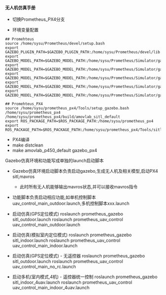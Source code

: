 #### 无人机仿真手册
- 切换Prometheus_PX4分支

- 环境变量配置

```shell
## Promehteus
source /home/sysu/Prometheus/devel/setup.bash
export GAZEBO_PLUGIN_PATH=$GAZEBO_PLUGIN_PATH:/home/sysu/Prometheus/devel/lib
export GAZEBO_MODEL_PATH=$GAZEBO_MODEL_PATH:/home/sysu/Prometheus/Simulator/gazebo_simulator/gazebo_models/uav_models
export GAZEBO_MODEL_PATH=$GAZEBO_MODEL_PATH:/home/sysu/Prometheus/Simulator/gazebo_simulator/gazebo_models/ugv_models
export GAZEBO_MODEL_PATH=$GAZEBO_MODEL_PATH:/home/sysu/Prometheus/Simulator/gazebo_simulator/gazebo_models/sensor_models
export GAZEBO_MODEL_PATH=$GAZEBO_MODEL_PATH:/home/sysu/Prometheus/Simulator/gazebo_simulator/gazebo_models/scene_models
export GAZEBO_MODEL_PATH=$GAZEBO_MODEL_PATH:/home/sysu/Prometheus/Simulator/gazebo_simulator/gazebo_models/texture

## Promehteus_PX4
source /home/sysu/prometheus_px4/Tools/setup_gazebo.bash /home/sysu/prometheus_px4 /home/sysu/prometheus_px4/build/amovlab_sitl_default
export ROS_PACKAGE_PATH=$ROS_PACKAGE_PATH:/home/sysu/prometheus_px4
export ROS_PACKAGE_PATH=$ROS_PACKAGE_PATH:/home/sysu/prometheus_px4/Tools/sitl_gazebo
```

- PX4编译
- make distclean
- make amovlab_p450_default gazebo_px4 


Gazebo仿真环境和功能写成单独的launch启动脚本
- Gazebo仿真环境启动脚本负责启动gazebo,生成无人机及相关模型,启动PX4 sitl,mavros
  - 此时所有无人机能够输出mavros状态,并可以接收mavros指令 
- 功能脚本负责启动相应功能,如单机控制脚本uav_control_main_outdoor.launch,多机控制脚本xxx.launch


- 启动仿真(GPS定位模式)
roslaunch prometheus_gazebo sitl_outdoor.launch
roslaunch prometheus_uav_control uav_control_main_outdoor.launch 

- 启动仿真(模拟室内定位模式)
roslaunch prometheus_gazebo sitl_indoor.launch
roslaunch prometheus_uav_control uav_control_main_indoor.launch 

- 启动仿真(GPS定位模式) - 无遥控器
roslaunch prometheus_gazebo sitl_outdoor.launch
roslaunch prometheus_uav_control uav_control_main_no_rc.launch 


- 启动多机(室内模式,4机) - 遥控器统一控制
roslaunch prometheus_gazebo sitl_indoor_4uav.launch
roslaunch prometheus_uav_control uav_control_main_indoor_4uav.launch